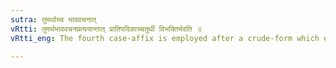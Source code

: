 ```yaml
---
sutra: तुमर्थाच्च भाववचनात्
vRtti: तुमर्थभाववचनप्रत्ययान्तात् प्रातिपदिकाच्चतुर्थी विभक्तिर्भवति ॥
vRtti_eng: The fourth case-affix is employed after a crude-form which ends in an affix denoting 'condition' (abstract noun, (III. 3. 11)) and having the force of the affix _tum_ (or Infinitive of purpose).

---
```

